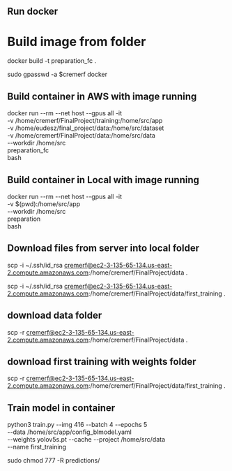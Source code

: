 ## Run docker

# Build image from folder

docker build -t preparation_fc .            

sudo gpasswd -a $cremerf docker

## Build container in AWS with image running

docker run --rm --net host --gpus all -it \
    -v /home/cremerf/FinalProject/training:/home/src/app \
    -v /home/eudesz/final_project/data:/home/src/dataset \
    -v /home/cremerf/FinalProject/data:/home/src/data \
    --workdir /home/src \
    preparation_fc \
    bash

## Build container in Local with image running

docker run --rm --net host --gpus all -it \
    -v $(pwd):/home/src/app \
    --workdir /home/src \
    preparation \
    bash

## Download files from server into local folder

scp -i ~/.ssh/id_rsa cremerf@ec2-3-135-65-134.us-east-2.compute.amazonaws.com:/home/cremerf/FinalProject/data .

scp -i ~/.ssh/id_rsa cremerf@ec2-3-135-65-134.us-east-2.compute.amazonaws.com:/home/cremerf/FinalProject/data/first_training .

## download data folder
scp -r cremerf@ec2-3-135-65-134.us-east-2.compute.amazonaws.com:/home/cremerf/FinalProject/data .
## download first training with weights folder
scp -r cremerf@ec2-3-135-65-134.us-east-2.compute.amazonaws.com:/home/cremerf/FinalProject/data/first_training .


## Train model in container

python3 train.py --img 416 --batch 4 --epochs 5 \
    --data /home/src/app/config_blmodel.yaml \
    --weights yolov5s.pt --cache --project /home/src/data \
    --name first_training


sudo chmod 777 -R predictions/